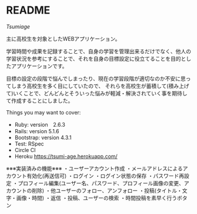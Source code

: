 # README
*Tsumiage*

主に高校生を対象としたWEBアプリケーション。

学習時間や成果を記録することで、自身の学習を管理出来るだけでなく、他人の学習状況を参考にすることで、それを自身の目標設定に役立てることを目的としたアプリケーションです。

目標の設定の段階で悩んでしまったり、現在の学習段階が適切なのか不安に思ってしまう高校生を多く目にしていたので、
それらを高校生が蓄積して(積み上げて)いくことで、どんどんとそういった悩みが軽減・解決されていく事を期待して作成することにしました。

Things you may want to cover:

* Ruby:  version　2.6.3
* Rails: version 5.1.6
* Bootstrap: version 4.3.1
* Test: RSpec
* Circle CI
* Heroku
  https://tsumi-age.herokuapp.com/

※※※実装済みの機能※※※
・ユーザーアカウント作成
・メールアドレスによるアカウント有効化(再送信可)
・ログイン
・ログイン状態の保存
・パスワード再設定
・プロフィール編集(ユーザー名、パスワード、プロフィール画像の変更、アカウントの削除)
・他ユーザーのフォロー、アンフォロー
・投稿(タイトル・文字・画像・時間)
・返信
・投稿、ユーザーの検索
・時間投稿を素早く行うボタン

